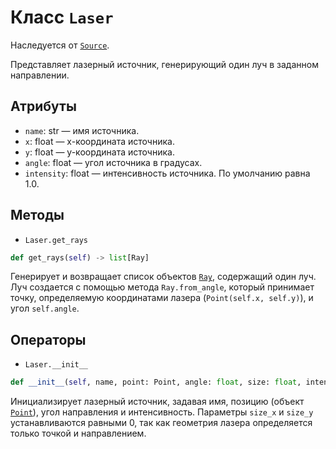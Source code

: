 # Класс `Laser`

Наследуется от [`Source`](abcSource.md).

Представляет лазерный источник, генерирующий один луч в заданном направлении.
## Атрибуты

- `name`: str — имя источника.
- `x`: float — x-координата источника.
- `y`: float — y-координата источника.
- `angle`: float — угол источника в градусах.
- `intensity`: float — интенсивность источника. По умолчанию равна 1.0.

## Методы

- `Laser.get_rays`

```Python
def get_rays(self) -> list[Ray]
```
Генерирует и возвращает список объектов [`Ray`](Ray.md), содержащий один луч.
Луч создается с помощью метода `Ray.from_angle`, который принимает точку, 
определяемую координатами лазера (`Point(self.x, self.y)`), и угол `self.angle`.


## Операторы

- `Laser.__init__`

```Python
def __init__(self, name, point: Point, angle: float, size: float, intensity=1., amount_rays=20)
```
Инициализирует лазерный источник, задавая имя, позицию (объект  [`Point`](Point.md)), угол направления и интенсивность.
Параметры `size_x` и `size_y` устанавливаются равными 0, так как геометрия лазера определяется только точкой и направлением.
